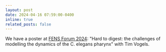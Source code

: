 ```yaml
---
layout: post
date: 2024-04-16 07:59:00-0400
inline: true
related_posts: false
---
```


We have a poster at [FENS Forum 2024](https://fensforum.org/): "Hard to digest: the challenges of modelling the dynamics of the C. elegans pharynx" with Tim Vogels.
